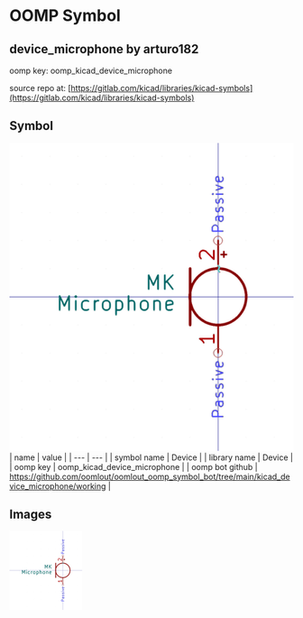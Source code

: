 # OOMP Symbol  
## device_microphone  by arturo182  
  
oomp key: oomp_kicad_device_microphone  
  
source repo at: [https://gitlab.com/kicad/libraries/kicad-symbols](https://gitlab.com/kicad/libraries/kicad-symbols)  
## Symbol  
  
[![working.png](working_600.png)](working.png)  
| name | value | 
| --- | --- | 
| symbol name | Device | 
| library name | Device | 
| oomp key | oomp_kicad_device_microphone | 
| oomp bot github | https://github.com/oomlout/oomlout_oomp_symbol_bot/tree/main/kicad_device_microphone/working | 
## Images  
  
[![working.png](working_140.png)](working.png)  
